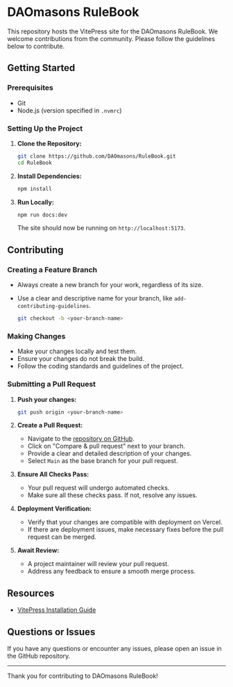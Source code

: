 # DAOmasons RuleBook

This repository hosts the VitePress site for the DAOmasons RuleBook. We welcome contributions from the community. Please follow the guidelines below to contribute.

## Getting Started

### Prerequisites

- Git
- Node.js (version specified in `.nvmrc`)

### Setting Up the Project

1. **Clone the Repository:**
   ```bash
   git clone https://github.com/DAOmasons/RuleBook.git
   cd RuleBook
   ```

2. **Install Dependencies:**
   ```bash
   npm install
   ```

3. **Run Locally:**
   ```bash
   npm run docs:dev
   ```
   The site should now be running on `http://localhost:5173`.

## Contributing

### Creating a Feature Branch

- Always create a new branch for your work, regardless of its size.
- Use a clear and descriptive name for your branch, like `add-contributing-guidelines`.

  ```bash
  git checkout -b <your-branch-name>
  ```

### Making Changes

- Make your changes locally and test them.
- Ensure your changes do not break the build.
- Follow the coding standards and guidelines of the project.

### Submitting a Pull Request

1. **Push your changes:**
   ```bash
   git push origin <your-branch-name>
   ```

2. **Create a Pull Request:**
   - Navigate to the [repository on GitHub](https://github.com/DAOmasons/RuleBook).
   - Click on "Compare & pull request" next to your branch.
   - Provide a clear and detailed description of your changes.
   - Select `Main` as the base branch for your pull request.

3. **Ensure All Checks Pass:**
   - Your pull request will undergo automated checks.
   - Make sure all these checks pass. If not, resolve any issues.

4. **Deployment Verification:**
   - Verify that your changes are compatible with deployment on Vercel.
   - If there are deployment issues, make necessary fixes before the pull request can be merged.

5. **Await Review:**
   - A project maintainer will review your pull request.
   - Address any feedback to ensure a smooth merge process.

## Resources

- [VitePress Installation Guide](https://vitepress.dev/guide/getting-started)

## Questions or Issues

If you have any questions or encounter any issues, please open an issue in the GitHub repository.

---

Thank you for contributing to DAOmasons RuleBook!
